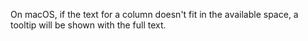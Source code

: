 On macOS, if the text for a column doesn't fit in the available space, a tooltip will be shown with the full text.
